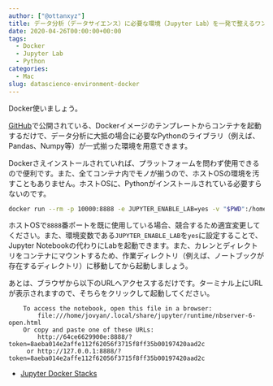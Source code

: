 ```yaml
---
author: ["@ottanxyz"]
title: データ分析（データサイエンス）に必要な環境（Jupyter Lab）を一発で整えるワンライナー
date: 2020-04-26T00:00:00+00:00
tags:
  - Docker
  - Jupyter Lab
  - Python
categories:
  - Mac
slug: datascience-environment-docker
---
```

Docker使いましょう。

[GitHub](https://github.com/jupyter/docker-stacks)で公開されている、Dockerイメージのテンプレートからコンテナを起動するだけで、データ分析に大抵の場合に必要なPythonのライブラリ（例えば、Pandas、Numpy等）が一式揃った環境を用意できます。

Dockerさえインストールされていれば、プラットフォームを問わず使用できるので便利です。また、全てコンテナ内でモノが揃うので、ホストOSの環境を汚すこともありません。ホストOSに、Pythonがインストールされている必要すらないのです。

```zsh
docker run --rm -p 10000:8888 -e JUPYTER_ENABLE_LAB=yes -v "$PWD":/home/jovyan/work jupyter/datascience-notebook:9b06df75e445
```

ホストOSで`8888`番ポートを既に使用している場合、競合するため適宜変更してください。また、環境変数である`JUPYTER_ENABLE_LAB`を`yes`に設定することで、Jupyter Notebookの代わりにLabを起動できます。また、カレンとディレクトリをコンテナにマウントするため、作業ディレクトリ（例えば、ノートブックが存在するディレクトリ）に移動してから起動しましょう。

あとは、ブラウザから以下のURLへアクセスするだけです。ターミナル上にURLが表示されますので、そちらをクリックして起動してください。

```
    To access the notebook, open this file in a browser:
        file:///home/jovyan/.local/share/jupyter/runtime/nbserver-6-open.html
    Or copy and paste one of these URLs:
        http://64ce6629900e:8888/?token=8aeba014e2affe112f62056f3715f8ff35b00197420aad2c
     or http://127.0.0.1:8888/?token=8aeba014e2affe112f62056f3715f8ff35b00197420aad2c
```

- [Jupyter Docker Stacks
](https://github.com/jupyter/docker-stacks)
